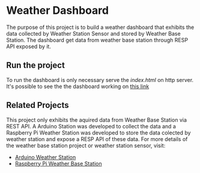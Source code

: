# Weather Dashboard

The purpose of this project is to build a weather dashboard that exhibits the data collected by Weather Station Sensor and stored by Weather Base Station. The dashboard get data from weather base station through RESP API exposed by it.

## Run the project
To run the dashboard is only necessary serve the *index.html* on http server. It's possible to see the the dashboard working on [this link](https://profbrunolopes.github.io/weather-dashboard/)

## Related Projects

This project only exhibits the aquired data from Weather Base Station via REST API. A Arduino Station was developed to collect the data and a Raspberry Pi Weather Station was developed to store the data colected by weather station and expose a RESP API of these data. For more details of the weather base station project or weather station sensor, visit:

* [Arduino Weather Station](https://github.com/profbrunolopes/weather-arduino-sensor)
* [Raspberry Pi Weather Base Station](https://github.com/profbrunolopes/weather-base-station)
